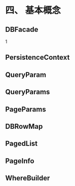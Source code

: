 # 四、    基本概念

## DBFacade

1

## PersistenceContext

## QueryParam

## QueryParams 

## PageParams 
## DBRowMap 
## PagedList 
## PageInfo 
## WhereBuilder



